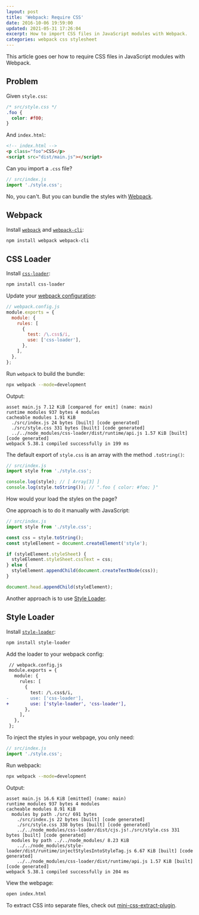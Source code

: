 ```yaml
---
layout: post
title: 'Webpack: Require CSS'
date: 2016-10-06 19:59:00
updated: 2021-05-31 17:26:04
excerpt: How to import CSS files in JavaScript modules with Webpack.
categories: webpack css stylesheet
---
```


This article goes oer how to require CSS files in JavaScript modules with Webpack.

## Problem

Given `style.css`:

```css
/* src/style.css */
.foo {
  color: #f00;
}
```

And `index.html`:

```html
<!-- index.html -->
<p class="foo">CSS</p>
<script src="dist/main.js"></script>
```

Can you import a `.css` file?

```js
// src/index.js
import './style.css';
```

No, you can't. But you can bundle the styles with [Webpack](https://webpack.js.org/).

## Webpack

Install [`webpack`](https://www.npmjs.com/package/webpack) and [`webpack-cli`](https://www.npmjs.com/package/webpack-cli):

```sh
npm install webpack webpack-cli
```

## CSS Loader

Install [`css-loader`](https://github.com/webpack/css-loader):

```sh
npm install css-loader
```

Update your [webpack configuration](https://webpack.js.org/concepts/configuration/):

```js
// webpack.config.js
module.exports = {
  module: {
    rules: [
      {
        test: /\.css$/i,
        use: ['css-loader'],
      },
    ],
  },
};
```

Run `webpack` to build the bundle:

```sh
npx webpack --mode=development
```

Output:

```
asset main.js 7.12 KiB [compared for emit] (name: main)
runtime modules 937 bytes 4 modules
cacheable modules 1.91 KiB
  ./src/index.js 24 bytes [built] [code generated]
  ./src/style.css 331 bytes [built] [code generated]
  ../../node_modules/css-loader/dist/runtime/api.js 1.57 KiB [built] [code generated]
webpack 5.38.1 compiled successfully in 199 ms
```

The default export of `style.css` is an array with the method `.toString()`:

```js
// src/index.js
import style from './style.css';

console.log(style); // [ Array[3] ]
console.log(style.toString()); // ".foo { color: #foo; }"
```

How would your load the styles on the page?

One approach is to do it manually with JavaScript:

```js
// src/index.js
import style from './style.css';

const css = style.toString();
const styleElement = document.createElement('style');

if (styleElement.styleSheet) {
  styleElement.styleSheet.cssText = css;
} else {
  styleElement.appendChild(document.createTextNode(css));
}

document.head.appendChild(styleElement);
```

Another approach is to use [Style Loader](https://github.com/webpack-contrib/style-loader).

## Style Loader

Install [`style-loader`](https://npmjs.com/package/style-loader):

```sh
npm install style-loader
```

Add the loader to your webpack config:

```diff
 // webpack.config.js
 module.exports = {
   module: {
     rules: [
       {
         test: /\.css$/i,
-        use: ['css-loader'],
+        use: ['style-loader', 'css-loader'],
       },
     ],
   },
 };
```

To inject the styles in your webpage, you only need:

```js
// src/index.js
import './style.css';
```

Run webpack:

```sh
npx webpack --mode=development
```

Output:

```
asset main.js 16.6 KiB [emitted] (name: main)
runtime modules 937 bytes 4 modules
cacheable modules 8.91 KiB
  modules by path ./src/ 691 bytes
    ./src/index.js 22 bytes [built] [code generated]
    ./src/style.css 338 bytes [built] [code generated]
    ../../node_modules/css-loader/dist/cjs.js!./src/style.css 331 bytes [built] [code generated]
  modules by path ../../node_modules/ 8.23 KiB
    ../../node_modules/style-loader/dist/runtime/injectStylesIntoStyleTag.js 6.67 KiB [built] [code generated]
    ../../node_modules/css-loader/dist/runtime/api.js 1.57 KiB [built] [code generated]
webpack 5.38.1 compiled successfully in 204 ms
```

View the webpage:

```sh
open index.html
```

To extract CSS into separate files, check out [mini-css-extract-plugin](https://github.com/webpack-contrib/mini-css-extract-plugin).
